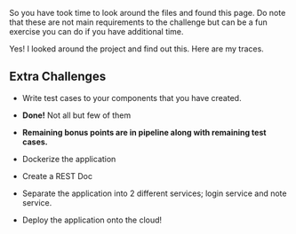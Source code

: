  So you have took time to look around the files and found this page. Do note that these are not main requirements to the challenge but can be a fun exercise you can do if you have additional time.
 
Yes! I looked around the project and find out this.
Here are my traces.

 ## Extra Challenges
 - Write test cases to your components that you have created.

- **Done!** Not all but few of them
- **Remaining bonus points are in pipeline along with remaining test cases.**
- Dockerize the application
 - Create a REST Doc
 - Separate the application into 2 different services; login service and note service.
 - Deploy the application onto the cloud!
